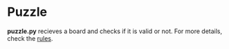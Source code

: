 # Puzzle

**puzzle.py** recieves a board and checks if it is valid or not.
For more details, check the [rules](https://cms.ucu.edu.ua/mod/vpl/view.php?id=163069&userid=6019).